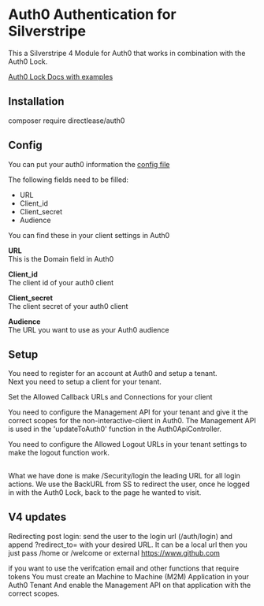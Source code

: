 
# Auth0 Authentication for Silverstripe

This a Silverstripe 4 Module for Auth0 that works in combination with the Auth0 Lock.

[Auth0 Lock Docs with examples](https://auth0.com/docs/libraries/lock)

## Installation  

composer require directlease/auth0


## Config

You can put your auth0 information the 
[config file](_config/auth0.yml)

The following fields need to be filled:

* URL
* Client_id
* Client_secret
* Audience

You can find these in your client settings in Auth0

**URL**  
This is the Domain field in Auth0

**Client_id**  
The client id of your auth0 client

**Client_secret**  
The client secret of your auth0 client

**Audience**  
The URL you want to use as your Auth0 audience

## Setup

You need to register for an account at Auth0 and setup a tenant.  
Next you need to setup a client for your tenant.

Set the Allowed Callback URLs and Connections for your client 

You need to configure the Management API for your tenant and give it the correct scopes for the non-interactive-client in Auth0. The Management API is used in the 'updateToAuth0' function in the Auth0ApiController. 

You need to configure the Allowed Logout URLs in your tenant settings to make the logout function work.

##

What we have done is make /Security/login the leading URL for all login actions. 
We use the BackURL from SS to redirect the user, once he logged in with the Auth0 Lock, back to the page he wanted to visit. 



## V4 updates

Redirecting post login:
send the user to the login url (/auth/login) and append ?redirect_to= with your desired URL.
It can be a local url then you just pass /home or /welcome or external https://www.github.com

if you want to use the verifcation email and other functions that require tokens
You must create an Machine to Machine (M2M) Application in your Auth0 Tenant
And enable the Management API on that application with the correct scopes.
